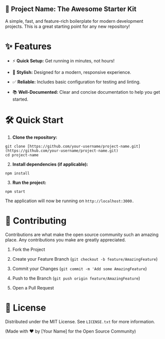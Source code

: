 ## 🚀 Project Name: The Awesome Starter Kit

A simple, fast, and feature-rich boilerplate for modern development projects. This is a great starting point for any new repository!

# ✨ Features

- ⚡️ **Quick Setup:** Get running in minutes, not hours!

* 🎨 **Stylish:** Designed for a modern, responsive experience.

+ ✅ **Reliable:** Includes basic configuration for testing and linting.

- 📚 **Well-Documented:** Clear and concise documentation to help you get started.

# 🛠️ Quick Start

1. **Clone the repository:**

```
git clone [https://github.com/your-username/project-name.git](https://github.com/your-username/project-name.git)
cd project-name
```

2. **Install dependencies (if applicable):**

```
npm install
```


3. **Run the project:**

```
npm start
```


The application will now be running on ```http://localhost:3000.```

# 🤝 Contributing

Contributions are what make the open source community such an amazing place. Any contributions you make are greatly appreciated.

1. Fork the Project

2. Create your Feature Branch (```git checkout -b feature/AmazingFeature```)

3. Commit your Changes (```git commit -m 'Add some AmazingFeature```)

4. Push to the Branch (```git push origin feature/AmazingFeature```)

5. Open a Pull Request

# 📄 License

Distributed under the MIT License. See ```LICENSE.txt``` for more information.

(Made with ❤️ by [Your Name] for the Open Source Community)
